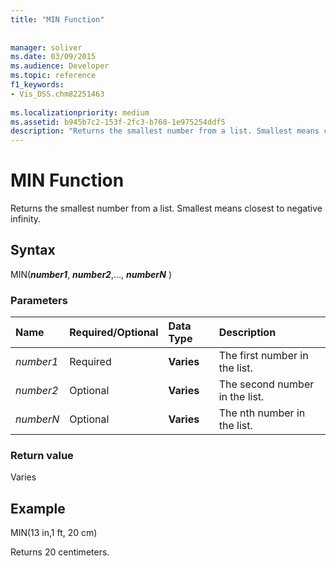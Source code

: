 ```yaml
---
title: "MIN Function"
 
 
manager: soliver
ms.date: 03/09/2015
ms.audience: Developer
ms.topic: reference
f1_keywords:
- Vis_DSS.chm82251463
 
ms.localizationpriority: medium
ms.assetid: b945b7c2-153f-2fc3-b768-1e975254ddf5
description: "Returns the smallest number from a list. Smallest means closest to negative infinity."
---
```


# MIN Function

Returns the smallest number from a list. Smallest means closest to negative infinity.
  
## Syntax

MIN(***number1***, ***number2***,..., ***numberN*** )
  
### Parameters

|**Name**|**Required/Optional**|**Data Type**|**Description**|
|:-----|:-----|:-----|:-----|
| *number1* <br/> |Required  <br/> |**Varies** <br/> |The first number in the list. |
| *number2* <br/> |Optional  <br/> |**Varies** <br/> | The second number in the list. |
| *numberN* <br/> |Optional  <br/> |**Varies** <br/> |The nth number in the list. |

### Return value

Varies
  
## Example

MIN(13 in,1 ft, 20 cm)
  
Returns 20 centimeters.
  